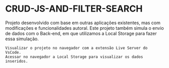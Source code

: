 # CRUD-JS-AND-FILTER-SEARCH
Projeto desenvolvido com base em outras aplicações existentes, mas com modificações e funcionalidades autoral. 
Este projeto também simula o envio de dados com o Back-end, em que utilizamos a Local Storage para fazer essa simulação.

```
Visualizar o projeto no navegador com a extensão Live Server do VsCode.
Acessar no navegador a Local Storage para visualizar os dados inseridos.
```
